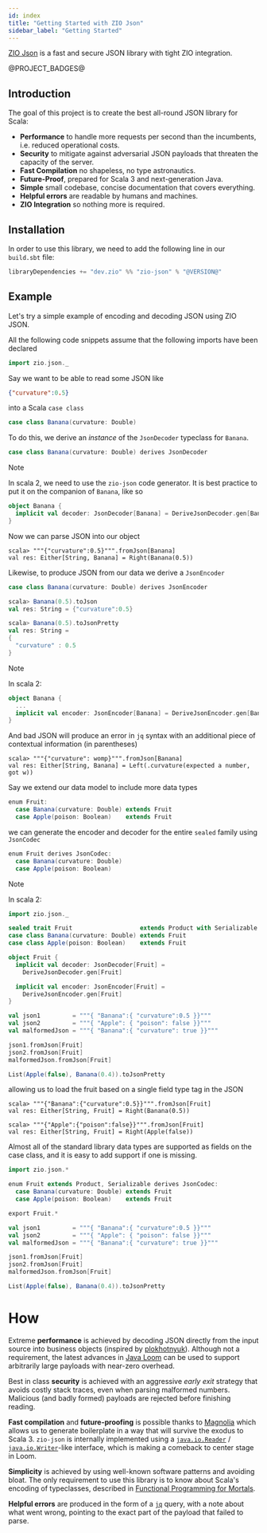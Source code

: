 ```yaml
---
id: index
title: "Getting Started with ZIO Json"
sidebar_label: "Getting Started"
---
```


[ZIO Json](https://github.com/zio/zio-json) is a fast and secure JSON library with tight ZIO integration.

@PROJECT_BADGES@

## Introduction

The goal of this project is to create the best all-round JSON library for Scala:

- **Performance** to handle more requests per second than the incumbents, i.e. reduced operational costs.
- **Security** to mitigate against adversarial JSON payloads that threaten the capacity of the server.
- **Fast Compilation** no shapeless, no type astronautics.
- **Future-Proof**, prepared for Scala 3 and next-generation Java.
- **Simple** small codebase, concise documentation that covers everything.
- **Helpful errors** are readable by humans and machines.
- **ZIO Integration** so nothing more is required.

## Installation

In order to use this library, we need to add the following line in our `build.sbt` file:

```scala
libraryDependencies += "dev.zio" %% "zio-json" % "@VERSION@"
```

## Example

Let's try a simple example of encoding and decoding JSON using ZIO JSON.

All the following code snippets assume that the following imports have been declared

```scala
import zio.json._
```

Say we want to be able to read some JSON like

```json
{"curvature":0.5}
```

into a Scala `case class`

```scala
case class Banana(curvature: Double)
```

To do this, we derive an *instance* of the `JsonDecoder` typeclass for `Banana`.

```scala
case class Banana(curvature: Double) derives JsonDecoder
```

> [!NOTE]
>
> In scala 2, we need to use the `zio-json` code generator. It is best practice to put it on the companion of `Banana`, like so
>
> ```scala
> object Banana {
>   implicit val decoder: JsonDecoder[Banana] = DeriveJsonDecoder.gen[Banana]
> }
> ```

Now we can parse JSON into our object

```
scala> """{"curvature":0.5}""".fromJson[Banana]
val res: Either[String, Banana] = Right(Banana(0.5))
```

Likewise, to produce JSON from our data we derive a `JsonEncoder`

```scala
case class Banana(curvature: Double) derives JsonEncoder

scala> Banana(0.5).toJson
val res: String = {"curvature":0.5}

scala> Banana(0.5).toJsonPretty
val res: String =
{
  "curvature" : 0.5
}
```

> [!NOTE]
>
> In scala 2:
> ```scala
> object Banana {
>   ...
>   implicit val encoder: JsonEncoder[Banana] = DeriveJsonEncoder.gen[Banana]
> }
> ```

And bad JSON will produce an error in `jq` syntax with an additional piece of contextual information (in parentheses)

```
scala> """{"curvature": womp}""".fromJson[Banana]
val res: Either[String, Banana] = Left(.curvature(expected a number, got w))
```

Say we extend our data model to include more data types

```scala
enum Fruit:
  case Banana(curvature: Double) extends Fruit
  case Apple(poison: Boolean)    extends Fruit
```

we can generate the encoder and decoder for the entire `sealed` family using `JsonCodec`

```scala
enum Fruit derives JsonCodec:
  case Banana(curvature: Double)
  case Apple(poison: Boolean)
```

> [!NOTE]
>
> In scala 2:
>
> ```scala mdoc:compile-only
> import zio.json._
> 
> sealed trait Fruit                   extends Product with Serializable
> case class Banana(curvature: Double) extends Fruit
> case class Apple(poison: Boolean)    extends Fruit
> 
> object Fruit {
>   implicit val decoder: JsonDecoder[Fruit] =
>     DeriveJsonDecoder.gen[Fruit]
> 
>   implicit val encoder: JsonEncoder[Fruit] =
>     DeriveJsonEncoder.gen[Fruit]
> }
> 
> val json1         = """{ "Banana":{ "curvature":0.5 }}"""
> val json2         = """{ "Apple": { "poison": false }}"""
> val malformedJson = """{ "Banana":{ "curvature": true }}"""
> 
> json1.fromJson[Fruit]
> json2.fromJson[Fruit]
> malformedJson.fromJson[Fruit]
> 
> List(Apple(false), Banana(0.4)).toJsonPretty
> ```

allowing us to load the fruit based on a single field type tag in the JSON

```
scala> """{"Banana":{"curvature":0.5}}""".fromJson[Fruit]
val res: Either[String, Fruit] = Right(Banana(0.5))

scala> """{"Apple":{"poison":false}}""".fromJson[Fruit]
val res: Either[String, Fruit] = Right(Apple(false))
```

Almost all of the standard library data types are supported as fields on the case class, and it is easy to add support if one is missing.

```scala
import zio.json.*

enum Fruit extends Product, Serializable derives JsonCodec:
  case Banana(curvature: Double) extends Fruit
  case Apple(poison: Boolean)    extends Fruit

export Fruit.*

val json1         = """{ "Banana":{ "curvature":0.5 }}"""
val json2         = """{ "Apple": { "poison": false }}"""
val malformedJson = """{ "Banana":{ "curvature": true }}"""

json1.fromJson[Fruit]
json2.fromJson[Fruit]
malformedJson.fromJson[Fruit]

List(Apple(false), Banana(0.4)).toJsonPretty
```

# How

Extreme **performance** is achieved by decoding JSON directly from the input source into business objects (inspired by [plokhotnyuk](https://github.com/plokhotnyuk/jsoniter-scala)). Although not a requirement, the latest advances in [Java Loom](https://wiki.openjdk.java.net/display/loom/Main) can be used to support arbitrarily large payloads with near-zero overhead.

Best in class **security** is achieved with an aggressive *early exit* strategy that avoids costly stack traces, even when parsing malformed numbers. Malicious (and badly formed) payloads are rejected before finishing reading.

**Fast compilation** and **future-proofing** is possible thanks to [Magnolia](https://propensive.com/opensource/magnolia/) which allows us to generate boilerplate in a way that will survive the exodus to Scala 3. `zio-json` is internally implemented using a [`java.io.Reader`](https://docs.oracle.com/en/java/javase/14/docs/api/java.base/java/io/Reader.html) / [`java.io.Writer`](https://docs.oracle.com/en/java/javase/14/docs/api/java.base/java/io/Writer.html)-like interface, which is making a comeback to center stage in Loom.

**Simplicity** is achieved by using well-known software patterns and avoiding bloat. The only requirement to use this library is to know about Scala's encoding of typeclasses, described in [Functional Programming for Mortals](https://leanpub.com/fpmortals/read#leanpub-auto-functionality).

**Helpful errors** are produced in the form of a [`jq`](https://stedolan.github.io/jq/) query, with a note about what went wrong, pointing to the exact part of the payload that failed to parse.
